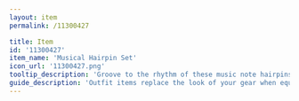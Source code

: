 ```yaml
---
layout: item
permalink: /11300427

title: Item
id: '11300427'
item_name: 'Musical Hairpin Set'
icon_url: '11300427.png'
tooltip_description: 'Groove to the rhythm of these music note hairpins.'
guide_description: 'Outfit items replace the look of your gear when equipped.'
---
```

